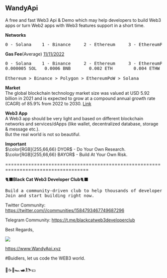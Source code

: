 
## WandyApi  
A free and fast Web3 Api & Demo which may help developers to build Web3 apps or turn Web2 apps with Web3 features support in a short time.

**Networks**  
<pre>0 - Solana    1 - Binance     2 - Ethereum     3 - EthereumPoW     4 - Polygon ... ... </pre> 


**Gas Fee**(Average) [11/11/2022](https://explorer.bitquery.io/)
<pre>0 - Solana    1 - Binance     2 - Ethereum     3 - EthereumPoW     4 - Polygon ... ...  
0.000005 SOL   0.0006 BNB       0.002 ETH        0.004 ETHW         0.05 MATIC
  
Ethereum > Binance > Polygon > EthereumPoW > Solana  
</pre>

**Market**  
The global blockchain technology market size was valued at USD 5.92 billion in 2021 and is expected to grow at a compound annual growth rate (CAGR) of 85.9% from 2022 to 2030. [Link](https://www.grandviewresearch.com/industry-analysis/blockchain-technology-market)

**Web3 App**  
A Web3 app should be very light and based on different blockchain networks and services/dApps (like wallet, decentralized database, storage & message etc.).  
But the real world is not so beautiful.

**Important**  
$\color[RGB]{255,66,66} DYOR$ - Do Your Own Research.  
$\color[RGB]{255,66,66} BAYOR$ - Build At Your Own Risk. 

===================================================================================

:black_cat:**Black Cat Web3 Developer Club**:black_cat:  

<pre>Build a community-driven club to help thousands of developers to realize their WEB3 dreams.   
Join and start building right now.</pre>

Twitter Community: https://twitter.com/i/communities/1584793467749687296

Telegram Community: https://t.me/blackcatweb3developerclub

Best Regards,

![](https://www.wandyapi.xyz/logo192.png)

https://www.WandyApi.xyz

#Buidlers, let us code the WEB3 world.

:cherry_blossom::coffee::beers::racing_car::motor_boat::golfing::skier::dollar: 
